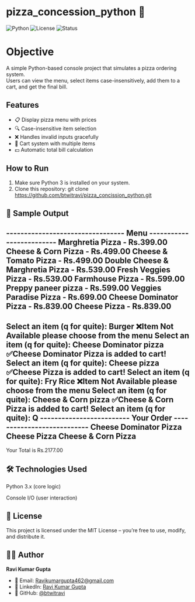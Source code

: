 # pizza_concession_python 🍕 
![Python](https://img.shields.io/badge/Python-3.x-blue.svg)
![License](https://img.shields.io/badge/License-MIT-green.svg)
![Status](https://img.shields.io/badge/Status-Active-success.svg)
# Objective 

A simple Python-based console project that simulates a pizza ordering system.  
Users can view the menu, select items case-insensitively, add them to a cart, and get the final bill.

## Features
- 📋 Display pizza menu with prices
- 🔍 Case-insensitive item selection
- ❌ Handles invalid inputs gracefully
- 🛒 Cart system with multiple items
- 💵 Automatic total bill calculation

## How to Run
1. Make sure Python 3 is installed on your system.
2. Clone this repository:
   git clone https://github.com/btwitravi/pizza_concission_python.git

## 📌 Sample Output
--------------------------------- Menu -------------------------
Marghretia Pizza                    - Rs.399.00
Cheese & Corn Pizza                 - Rs.499.00
Cheese & Tomato Pizza               - Rs.499.00
Double Cheese & Marghretia Pizza    - Rs.539.00
Fresh Veggies Pizza                 - Rs.539.00
Farmhouse Pizza                     - Rs.599.00
Preppy paneer pizza                 - Rs.599.00
Veggies Paradise Pizza              - Rs.699.00
Cheese Dominator Pizza              - Rs.839.00
Cheese Pizza                        - Rs.839.00
----------------------------------------------------------------
Select an item (q for quite): Burger 
❌Item Not Available please choose from the menu
Select an item (q for quite): Cheese Dominator pizza 
✅Cheese Dominator Pizza is added to cart!
Select an item (q for quite): Cheese pizza 
✅Cheese Pizza is added to cart!
Select an item (q for quite): Fry Rice 
❌Item Not Available please choose from the menu
Select an item (q for quite): Cheese & Corn pizza 
✅Cheese & Corn Pizza is added to cart!
Select an item (q for quite): Q
------------------------- Your Order ---------------------------
Cheese Dominator Pizza
Cheese Pizza
Cheese & Corn Pizza
----------------------------------------------------------------
Your Total is Rs.2177.00

## 🛠️ Technologies Used

Python 3.x (core logic)

Console I/O (user interaction)

## 📜 License

This project is licensed under the MIT License – you’re free to use, modify, and distribute it.

## 👨‍💻 Author

**Ravi Kumar Gupta**  
- 📧 Email: [Ravikumargupta462@gmail.com](mailto:Ravikumargupta462@gmail.com)  
- 🔗 LinkedIn: [Ravi Kumar Gupta](https://www.linkedin.com/in/ravi-kumar-gupta-161745247/)  
- 🐙 GitHub: [@btwitravi](https://github.com/btwitravi)

